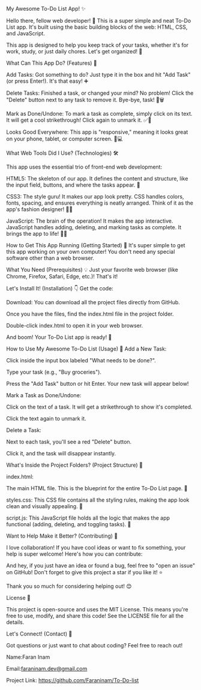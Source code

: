 My Awesome To-Do List App! ✨

Hello there, fellow web developer! 👋 This is a super simple and neat To-Do List app. It's built using the basic building blocks of the web: HTML, CSS, and JavaScript.

This app is designed to help you keep track of your tasks, whether it's for work, study, or just daily chores. Let's get organized! 🚀

What Can This App Do? (Features) 🤩

Add Tasks: Got something to do? Just type it in the box and hit "Add Task" (or press Enter!). It's that easy! ➕

Delete Tasks: Finished a task, or changed your mind? No problem! Click the "Delete" button next to any task to remove it. Bye-bye, task! 👋🗑️

Mark as Done/Undone: To mark a task as complete, simply click on its text. It will get a cool strikethrough! Click again to unmark it. ✅🔄

Looks Good Everywhere: This app is "responsive," meaning it looks great on your phone, tablet, or computer screen. 📱💻

What Web Tools Did I Use? (Technologies) 🛠️

This app uses the essential trio of front-end web development:

HTML5: The skeleton of our app. It defines the content and structure, like the input field, buttons, and where the tasks appear. 🦴

CSS3: The style guru! It makes our app look pretty. CSS handles colors, fonts, spacing, and ensures everything is neatly arranged. Think of it as the app's fashion designer! 🎨👕

JavaScript: The brain of the operation! It makes the app interactive. JavaScript handles adding, deleting, and marking tasks as complete. It brings the app to life! 🧠✨

How to Get This App Running (Getting Started) 🚀
It's super simple to get this app working on your own computer! You don't need any special software other than a web browser.

What You Need (Prerequisites) 💡
Just your favorite web browser (like Chrome, Firefox, Safari, Edge, etc.)! That's it!

Let's Install It! (Installation) 👇
Get the code:

Download: You can download all the project files directly from GitHub.

Once you have the files, find the index.html file in the project folder.

Double-click index.html to open it in your web browser.

And boom! Your To-Do List app is ready! 🎉


How to Use My Awesome To-Do List (Usage) 📝
Add a New Task:

Click inside the input box labeled "What needs to be done?".

Type your task (e.g., "Buy groceries").

Press the "Add Task" button or hit Enter. Your new task will appear below!

Mark a Task as Done/Undone:

Click on the text of a task. It will get a strikethrough to show it's completed.

Click the text again to unmark it.

Delete a Task:

Next to each task, you'll see a red "Delete" button.

Click it, and the task will disappear instantly.

What's Inside the Project Folders? (Project Structure) 📁

index.html:

The main HTML file. This is the blueprint for the entire To-Do List page. 📄

styles.css: This CSS file contains all the styling rules, making the app look clean and visually appealing. 💅

script.js: This JavaScript file holds all the logic that makes the app functional (adding, deleting, and toggling tasks). 🤖

Want to Help Make it Better? (Contributing) 💖

I love collaboration! If you have cool ideas or want to fix something, your help is super welcome! Here's how you can contribute:

And hey, if you just have an idea or found a bug, feel free to "open an issue" on GitHub! Don't forget to give this project a star if you like it! ⭐

Thank you so much for considering helping out! 😊

License 📜

This project is open-source and uses the MIT License. This means you're free to use, modify, and share this code! See the LICENSE file for all the details.

Let's Connect! (Contact) 📧

Got questions or just want to chat about coding? Feel free to reach out!

Name:Faran Inam 

Email:faraninam.dev@gmail.com

Project Link: https://github.com/Faraninam/To-Do-list
